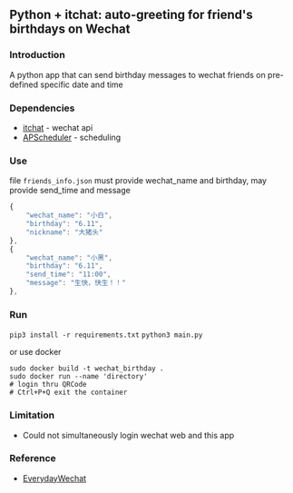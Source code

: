 ## Python + itchat: auto-greeting for friend's birthdays on Wechat

### Introduction
A python app that can send birthday messages to wechat friends on pre-defined specific date and time

### Dependencies
- [itchat](https://github.com/littlecodersh/ItChat) - wechat api
- [APScheduler](https://apscheduler.readthedocs.io/en/latest/) - scheduling

### Use
file `friends_info.json` must provide wechat_name and birthday, may provide send_time and message
```javascript
{
    "wechat_name": "小白",
    "birthday": "6.11",
    "nickname": "大猪头"
},
{
    "wechat_name": "小黑",
    "birthday": "6.11",
    "send_time": "11:00",
    "message": "生快，快生！！"
},

```

<!-- ### Illustration -->

### Run
`pip3 install -r requirements.txt`
`python3 main.py`

or use docker
```
sudo docker build -t wechat_birthday .
sudo docker run --name 'directory'
# login thru QRCode
# Ctrl+P+Q exit the container
```
### Limitation
- Could not simultaneously login wechat web and this app
### Reference
- [EverydayWechat](https://github.com/sfyc23/EverydayWechat)